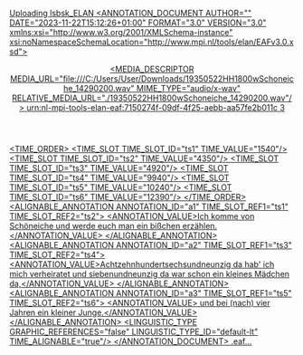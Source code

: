 [Uploading lsbsk_ELAN<?xml version="1.0" encoding="UTF-8"?>
<ANNOTATION_DOCUMENT AUTHOR="" DATE="2023-11-22T15:12:26+01:00"
    FORMAT="3.0" VERSION="3.0"
    xmlns:xsi="http://www.w3.org/2001/XMLSchema-instance" xsi:noNamespaceSchemaLocation="http://www.mpi.nl/tools/elan/EAFv3.0.xsd">
    <HEADER MEDIA_FILE="" TIME_UNITS="milliseconds">
        <MEDIA_DESCRIPTOR
            MEDIA_URL="file:///C:/Users/User/Downloads/19350522HH1800wSchoneiche_14290200.wav"
            MIME_TYPE="audio/x-wav" RELATIVE_MEDIA_URL="./19350522HH1800wSchoneiche_14290200.wav"/>
        <PROPERTY NAME="URN">urn:nl-mpi-tools-elan-eaf:7150274f-09df-4f25-aebb-aa57fe2b011c</PROPERTY>
        <PROPERTY NAME="lastUsedAnnotationId">3</PROPERTY>
    </HEADER>
    <TIME_ORDER>
        <TIME_SLOT TIME_SLOT_ID="ts1" TIME_VALUE="1540"/>
        <TIME_SLOT TIME_SLOT_ID="ts2" TIME_VALUE="4350"/>
        <TIME_SLOT TIME_SLOT_ID="ts3" TIME_VALUE="4920"/>
        <TIME_SLOT TIME_SLOT_ID="ts4" TIME_VALUE="9940"/>
        <TIME_SLOT TIME_SLOT_ID="ts5" TIME_VALUE="10240"/>
        <TIME_SLOT TIME_SLOT_ID="ts6" TIME_VALUE="12390"/>
    </TIME_ORDER>
    <TIER LINGUISTIC_TYPE_REF="default-lt" TIER_ID="default">
        <ANNOTATION>
            <ALIGNABLE_ANNOTATION ANNOTATION_ID="a1"
                TIME_SLOT_REF1="ts1" TIME_SLOT_REF2="ts2">
                <ANNOTATION_VALUE>Ich komme von Schöneiche und werde euch man ein bißchen erzählen.</ANNOTATION_VALUE>
            </ALIGNABLE_ANNOTATION>
        </ANNOTATION>
        <ANNOTATION>
            <ALIGNABLE_ANNOTATION ANNOTATION_ID="a2"
                TIME_SLOT_REF1="ts3" TIME_SLOT_REF2="ts4">
                <ANNOTATION_VALUE>Achtzehnhundertsechsundneunzig da hab' ich mich verheiratet und siebenundneunzig da war schon ein kleines Mädchen da,</ANNOTATION_VALUE>
            </ALIGNABLE_ANNOTATION>
        </ANNOTATION>
        <ANNOTATION>
            <ALIGNABLE_ANNOTATION ANNOTATION_ID="a3"
                TIME_SLOT_REF1="ts5" TIME_SLOT_REF2="ts6">
                <ANNOTATION_VALUE> und bei (nach) vier Jahren ein kleiner Junge.</ANNOTATION_VALUE>
            </ALIGNABLE_ANNOTATION>
        </ANNOTATION>
    </TIER>
    <LINGUISTIC_TYPE GRAPHIC_REFERENCES="false"
        LINGUISTIC_TYPE_ID="default-lt" TIME_ALIGNABLE="true"/>
    <CONSTRAINT
        DESCRIPTION="Time subdivision of parent annotation's time interval, no time gaps allowed within this interval" STEREOTYPE="Time_Subdivision"/>
    <CONSTRAINT
        DESCRIPTION="Symbolic subdivision of a parent annotation. Annotations refering to the same parent are ordered" STEREOTYPE="Symbolic_Subdivision"/>
    <CONSTRAINT DESCRIPTION="1-1 association with a parent annotation" STEREOTYPE="Symbolic_Association"/>
    <CONSTRAINT
        DESCRIPTION="Time alignable annotations within the parent annotation's time interval, gaps are allowed" STEREOTYPE="Included_In"/>
</ANNOTATION_DOCUMENT>
.eaf…]()
